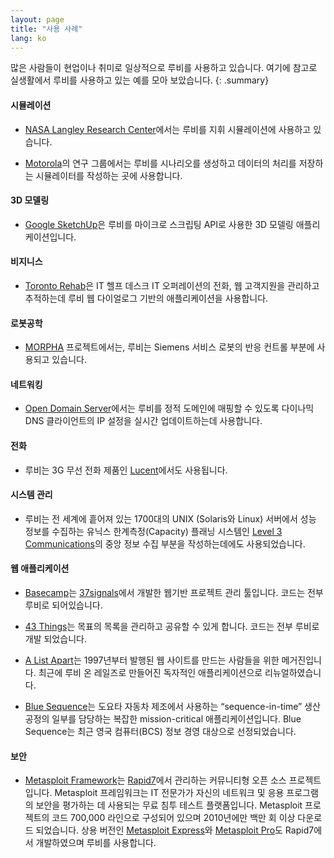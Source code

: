 ```yaml
---
layout: page
title: "사용 사례"
lang: ko
---
```


많은 사람들이 현업이나 취미로 일상적으로 루비를 사용하고 있습니다.
여기에 참고로 실생활에서 루비를 사용하고 있는 예를 모아 보았습니다.
{: .summary}

#### 시뮬레이션

* [NASA Langley Research Center][1]에서는 루비를 지휘 시뮬레이션에
  사용하고 있습니다.

* [Motorola][2]의 연구 그룹에서는 루비를 시나리오를 생성하고 데이터의
  처리를 저장하는 시뮬레이터를 작성하는 곳에 사용합니다.

#### 3D 모델링

* [Google SketchUp][3]은 루비를 마이크로 스크립팅 API로 사용한
  3D 모델링 애플리케이션입니다.

#### 비지니스

* [Toronto Rehab][4]은 IT 헬프 데스크 IT 오퍼레이션의 전화, 웹 고객지원을
  관리하고 추적하는데 루비 웹 다이얼로그 기반의 애플리케이션을 사용합니다.

#### 로봇공학

* [MORPHA][5] 프로젝트에서는, 루비는 Siemens 서비스 로봇의 반응 컨트롤
  부분에 사용되고 있습니다.

#### 네트워킹

* [Open Domain Server][6]에서는 루비를 정적 도메인에 매핑할 수 있도록
  다이나믹 DNS 클라이언트의 IP 설정을 실시간 업데이트하는데 사용합니다.

#### 전화

* 루비는 3G 무선 전화 제품인 [Lucent][7]에서도 사용됩니다.

#### 시스템 관리

* 루비는 전 세계에 흩어져 있는 1700대의 UNIX (Solaris와 Linux) 서버에서
  성능 정보를 수집하는 유닉스 한계측정(Capacity) 플래닝 시스템인
  [Level 3 Communications][8]의 중앙 정보 수집 부분을 작성하는데에도
  사용되었습니다.

#### 웹 애플리케이션

* [Basecamp][9]는 [37signals][10]에서 개발한 웹기반 프로젝트 관리 툴입니다.
  코드는 전부 루비로 되어있습니다.

* [43 Things][11]는 목표의 목록을 관리하고 공유할 수 있게 합니다.
  코드는 전부 루비로 개발 되었습니다.

* [A List Apart][12]는 1997년부터 발행된 웹 사이트를 만드는 사람들을 위한
  메거진입니다. 최근에 루비 온 레일즈로 만들어진 독자적인 애플리케이션으로
  리뉴얼하였습니다.

* [Blue Sequence][13]는 도요타 자동차 제조에서 사용하는 “sequence-in-time”
  생산 공정의 일부를 담당하는 복잡한 mission-critical 애플리케이션입니다.
  Blue Sequence는 최근 영국 컴퓨터(BCS) 정보 경영 대상으로 선정되었습니다.

#### 보안

* [Metasploit Framework][14]는 [Rapid7][15]에서 관리하는 커뮤니티형
  오픈 소스 프로젝트입니다. Metasploit 프레임워크는 IT 전문가가 자신의
  네트워크 및 응용 프로그램의 보안을 평가하는 데 사용되는 무료 침투
  테스트 플랫폼입니다. Metasploit 프로젝트의 코드 700,000 라인으로
  구성되어 있으며 2010년에만 백만 회 이상 다운로드 되었습니다.
  상용 버전인 [Metasploit Express][16]와 [Metasploit Pro][17]도
  Rapid7에서 개발하였으며 루비를 사용합니다.



[1]: http://www.larc.nasa.gov/
[2]: http://www.motorola.com
[3]: http://www.sketchup.com/
[4]: http://www.torontorehab.com
[5]: http://www.morpha.de/php_e/index.php3
[6]: http://ods.org/
[7]: http://www.lucent.com/
[8]: http://www.level3.com/
[9]: http://www.basecamphq.com
[10]: http://www.37signals.com
[11]: http://www.43things.com
[12]: http://www.alistapart.com
[13]: http://www.bluefountain.com/supply-chain-management/
[14]: http://www.metasploit.com
[15]: http://www.rapid7.com
[16]: http://www.rapid7.com/products/metasploit-express.jsp
[17]: http://www.rapid7.com/products/metasploit-pro.jsp
